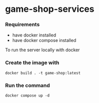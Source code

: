 # game-shop-services

### Requirements

- have docker installed
- have docker compose installed

To run the server locally with docker

### Create the image with

`docker build . -t game-shop:latest`

### Run the command

`docker compose up -d`

